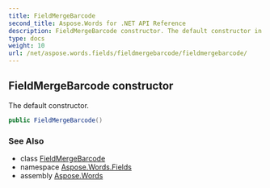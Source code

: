 ```yaml
---
title: FieldMergeBarcode
second_title: Aspose.Words for .NET API Reference
description: FieldMergeBarcode constructor. The default constructor in C#.
type: docs
weight: 10
url: /net/aspose.words.fields/fieldmergebarcode/fieldmergebarcode/
---
```

## FieldMergeBarcode constructor

The default constructor.

```csharp
public FieldMergeBarcode()
```

### See Also

* class [FieldMergeBarcode](../)
* namespace [Aspose.Words.Fields](../../fieldmergebarcode/)
* assembly [Aspose.Words](../../../)
